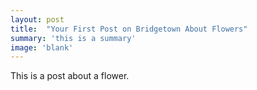 ```yaml
---
layout: post
title:  "Your First Post on Bridgetown About Flowers"
summary: 'this is a summary'
image: 'blank'
---
```

This is a post about a flower.